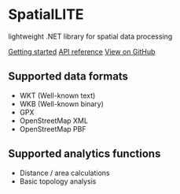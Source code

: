 <div class="jumbotron">
  <h1>SpatialLITE</h1>
  <p>lightweight .NET library for spatial data processing</p>
  <p>
    <a class="btn btn-primary btn-lg" href="articles/index.md" role="button"><span class="glyphicon glyphicon-send"></span> Getting started</a>
    <a class="btn btn-primary btn-lg" href="api/index.md" role="button"><span class="glyphicon glyphicon-book"></span> API reference</a>
    <a class="btn btn-primary btn-lg" href="https://github.com/lukaskabrt/SpatialLITE" role="button"><span class="glyphicon glyphicon-link"></span> View on GitHub</a>
  </p>
</div>

## Supported data formats
* WKT (Well-known text)
* WKB (Well-known binary)
* GPX
* OpenStreetMap XML
* OpenStreetMap PBF
  
## Supported analytics functions
* Distance / area calculations
* Basic topology analysis